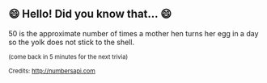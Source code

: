 ## 😄 Hello! Did you know that... 😄
50 is the approximate number of times a mother hen turns her egg in a day so the yolk does not stick to the shell.

<sup>(come back in 5 minutes for the next trivia)</sup>


<sup>Credits: http://numbersapi.com</sup>
